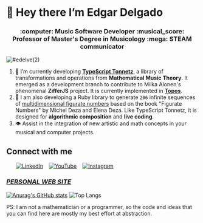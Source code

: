 # 👋 Hey there I’m **Edgar Delgado**  
<h3 align="center"">:computer: Music Software Developer :musical_score: Professor of Master's Degree in Musicology :mega: STEAM communicator  </h3>

![#edelve(2)](https://github.com/edelveart/edelveart/assets/106992045/a08d803a-e500-4adf-931e-5eb561c3690a)

1. :ear_of_rice: I’m currently developing [**TypeScript Tonnetz**](https://www.npmjs.com/package/ts-tonnetz), a library of transformations and operations from **Mathematical Music Theory**. It emerged as a development branch to contribute to Miika Alonen's phenomenal **ZifferJS** project. It is currently implemented in [**Topos**](https://topos.live/).
2. &#128208; I am also developing a Ruby library to generate `206` infinite sequences of [multidimensional figurate numbers](https://rubygems.org/gems/figurate_number) based on the book "Figurate Numbers" by Michel Deza and Elena Deza. Like TypeScript Tonnetz, it is designed for **algorithmic composition** and **live coding**.
3. :eye: Assist in the integration of new artistic and math concepts in your musical and computer projects. 

## Connect with me
&ensp;&ensp;&ensp;
[![LinkedIn](https://img.shields.io/badge/LinkedIn-edgar_amando_delgado_vega-0077B5?style=for-the-badge&logo=linkedin&logoColor=white&labelColor=101010)](https://www.linkedin.com/in/edgararmandodelgadovega) &ensp;
[![YouTube](https://img.shields.io/badge/YouTube-@edelvemusic-FF0000?style=for-the-badge&logo=youtube&logoColor=white&labelColor=101010)](https://www.youtube.com/@edelvemusic) &ensp;
[![Instagram](https://img.shields.io/badge/Instagram-@edgardelgadomusic-E4405?style=for-the-badge&logo=instagram&logoColor=white&labelColor=101010)](https://www.instagram.com/edgardelgadomusic/) &ensp;
### [*PERSONAL WEB SITE*](https://edelveart.github.io/)

[![Anurag's GitHub stats](https://github-readme-stats.vercel.app/api?username=edelveart&show=prs_merged&show_icons=true&theme=github_dark_dimmed)](https://github.com/edelveart/github-readme-stats)
![Top Langs](https://github-readme-stats.vercel.app/api/top-langs/?username=edelveart&layout=compact)

PS: I am not a mathematician or a programmer, so the code and ideas that you can find here are mostly my best effort at abstraction.



